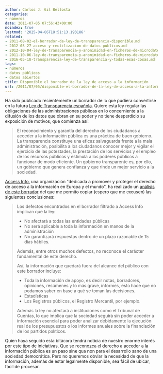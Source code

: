 ```yaml
---
author: Carlos J. Gil Bellosta
categories:
- números
date: 2011-07-05 07:56:43+00:00
noindex: true
lastmod: '2025-04-06T18:51:13.193186'
related:
- 2011-08-02-el-borrador-de-ley-de-transparencia-disponible.md
- 2012-03-27-acceso-y-reutilizacion-de-datos-publicos.md
- 2012-10-04-ley-de-transparencia-y-anonimidad-en-ficheros-de-microdatos-ii.md
- 2011-10-06-ley-de-transparencia-y-anonimidad-en-ficheros-de-microdatos.md
- 2016-05-18-transparencia-ley-de-transparencia-y-todas-esas-cosas.md
tags:
- números
- datos públicos
- datos abiertos
title: Disponible el borrador de la ley de acceso a la información
url: /2011/07/05/disponible-el-borrador-de-la-ley-de-acceso-a-la-informacion/
---
```


Ha sido publicado recientemente un borrador de lo que pudiera convertirse en la futura [Ley de Transparencia española](http://www.access-info.org/documents/Access_Docs/Advancing/Spain/Espana_Anteproyecto_Ley_Transparencia.pdf). Quiere esta ley regular las obligaciones de las administraciones públicas en lo concerniente a la difusión de los datos que obran en su poder y no tiene desperdicio su exposición de motivos, que comienza así:


>El reconocimiento y garantía del derecho de los ciudadanos a acceder a la información pública es una práctica de buen gobierno. La transparencia constituye una eficaz salvaguarda frente a la mala administración, posibilita a los ciudadanos conocer mejor y vigilar el ejercicio de las potestades, la prestación de los servicios y el empleo de los recursos públicos y estimula a los poderes públicos a funcionar de modo eficiente. Un gobierno transparente es, por ello, un gobierno que genera confianza y que rinde un mejor servicio a la sociedad.

[Access Info](http://www.access-info.org), una organización "dedicada a promover y proteger el derecho de acceso a la información en Europa y el mundo", ha realizado un [análisis de este borrador]( http://www.access-info.org/es/coalicion-pro-acceso/177-borrador-ley-transparencia-debil) del que me permito copiar (espero que me excusen) las siguientes conclusiones:


>Los defectos encontrados en el borrador filtrado a Access Info implican que la ley:
>
>  * No afectará a todas las entidades públicas
>  * No será aplicable a toda la información en manos de la administración
>  * No garantizará respuestas dentro de un plazo razonable de 15 días hábiles.
>
>Además, entre otros muchos defectos, no reconoce el carácter fundamental de este derecho.
>
>Así, la información que quedará fuera del alcance del público con este borrador incluye:
>
>  * Toda la información de apoyo, es decir notas, borradores, opiniones, resúmenes y lo más grave, informes, esto hace que no podamos saber en base a qué se toman las decisiones.
>  * Estadísticas
>  * Los Registros públicos, el Registro Mercantil, por ejemplo.
>
>Además la ley no afectará a instituciones como el Tribunal de Cuentas, lo que implica que la sociedad seguirá sin poder acceder a información esencial para poder analizar debidamente la ejecución real de los presupuestos o los informes anuales sobre la financiación de los partidos políticos.


Quien haya seguido esta bitácora tendrá noticia de nuestro enorme interés por este tipo de iniciativas. Que se reconozca el derecho a acceder a la información pública es un paso sine qua non para el desarrollo sano de una sociedad democrática. Pero no queremos obviar la necesidad de que la información, además de estar legalmente disponible, sea fácil de ubicar, fácil de procesar.